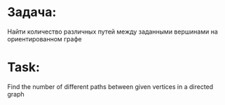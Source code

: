 
# Задача:
Найти количество различных путей между заданными вершинами на ориентированном графе

# Task:
Find the number of different paths between given vertices in a directed graph
